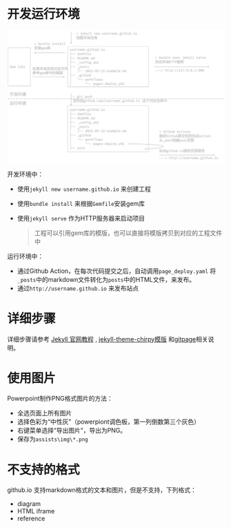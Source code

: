 # 开发运行环境

![](/assets/img/2021-05-23-how-to-build-this-site.png)

开发环境中：

- 使用`jekyll new username.github.io` 来创建工程

- 使用`bundle install` 来根据`Gemfile`安装gem库

- 使用`jekyll serve` 作为HTTP服务器来启动项目

  > 工程可以引用gem库的模版，也可以直接将模版拷贝到对应的工程文件中

运行环境中：

- 通过Github Action，在每次代码提交之后，自动调用`page_deploy.yaml` 将`_posts`中的markdown文件转化为`posts`中的HTML文件，来发布。
- 通过`http://username.github.io` 来发布站点

# 详细步骤

详细步骤请参考 [Jekyll 官网教程](https://jekyllrb.com/) , [jekyll-theme-chirpy模版](https://github.com/cotes2020/jekyll-theme-chirpy) 和[gitpage](https://pages.github.com/)相关说明。

# 使用图片

Powerpoint制作PNG格式图片的方法：

- 全选页面上所有图片
- 选择色彩为“中性灰”（powerpiont调色板，第一列倒数第三个灰色）
- 右键菜单选择“导出图片”，导出为PNG。
- 保存为`assists\img\*.png`

# 不支持的格式

github.io 支持markdown格式的文本和图片，但是不支持，下列格式：

- diagram
- HTML iframe
- reference







